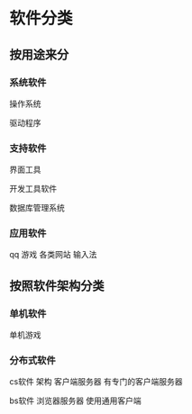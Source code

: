 # 软件分类

## 按用途来分

### 系统软件

操作系统

驱动程序

### 支持软件

界面工具

开发工具软件

数据库管理系统

### 应用软件

qq 游戏 各类网站 输入法

## 按照软件架构分类

### 单机软件

单机游戏

### 分布式软件

cs软件 架构 客户端服务器 有专门的客户端服务器

bs软件 浏览器服务器 使用通用客户端


